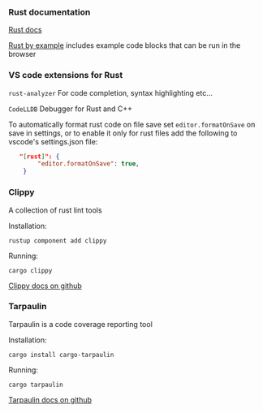 
### Rust documentation

[Rust docs](URL 'https://www.rust-lang.org/learn')

[Rust by example](URL 'https://doc.rust-lang.org/stable/rust-by-example/') includes example code blocks that can be run in the browser

### VS code extensions for Rust

`rust-analyzer`   For code completion, syntax highlighting etc...  

`CodeLLDB`   Debugger for Rust and C++  

To automatically format rust code on file save set `editor.formatOnSave` on save in settings, or to enable it only for rust files add the following to vscode's settings.json file:
```json
   "[rust]": {
        "editor.formatOnSave": true,
    }
```

### Clippy
A collection of rust lint tools

Installation:
```
rustup component add clippy
```
Running:
```
cargo clippy
```
[Clippy docs on github](URL 'https://github.com/rust-lang/rust-clippy')


### Tarpaulin
Tarpaulin is a code coverage reporting tool

Installation:
```
cargo install cargo-tarpaulin
```
Running:
```
cargo tarpaulin
```
[Tarpaulin docs on github](URL 'https://github.com/xd009642/tarpaulin')



